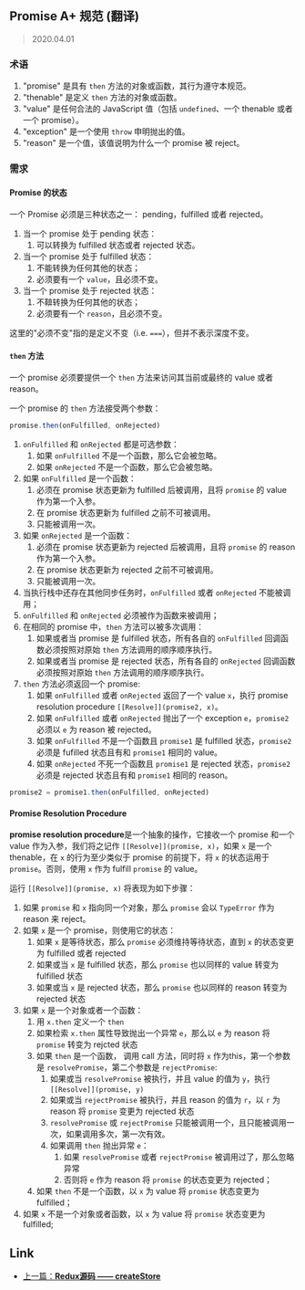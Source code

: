## Promise A+ 规范 (翻译)

> 2020.04.01

### 术语

1. "promise" 是具有 `then` 方法的对象或函数，其行为遵守本规范。
2. "thenable" 是定义 `then` 方法的对象或函数。
3. "value" 是任何合法的 JavaScript 值（包括 `undefined`、一个 thenable 或者一个 promise）。
4. "exception" 是一个使用 `throw` 申明抛出的值。
5. "reason" 是一个值，该值说明为什么一个 promise 被 reject。

### 需求

#### Promise 的状态

一个 Promise 必须是三种状态之一： pending，fulfilled 或者 rejected。

1. 当一个 promise 处于 pending 状态：
    1. 可以转换为 fulfilled 状态或者 rejected 状态。
2. 当一个 promise 处于 fulfilled 状态：
    1. 不能转换为任何其他的状态；
    2. 必须要有一个 `value`，且必须不变。
3. 当一个 promise 处于 rejected 状态：
    1. 不鞥转换为任何其他的状态；
    2. 必须要有一个 `reason`，且必须不变。

这里的"必须不变"指的是定义不变（i.e. `===`），但并不表示深度不变。

#### `then` 方法

一个 promise 必须要提供一个 `then` 方法来访问其当前或最终的 value 或者 reason。

一个 promise 的 `then` 方法接受两个参数：

```javascript
promise.then(onFulfilled, onRejected)
```

1. `onFulfilled` 和 `onRejected` 都是可选参数：
    1. 如果 `onFulfilled` 不是一个函数，那么它会被忽略。
    2. 如果 `onRejected` 不是一个函数，那么它会被忽略。
2. 如果 `onFulfilled` 是一个函数：
    1. 必须在 promise 状态更新为 fulfilled 后被调用，且将 `promise` 的 value 作为第一个入参。
    2. 在 promise 状态更新为 fulfilled 之前不可被调用。
    3. 只能被调用一次。
3. 如果 `onRejected` 是一个函数：
    1. 必须在 promise 状态更新为 rejected 后被调用，且将 `promise` 的 reason 作为第一个入参。
    2. 在 promise 状态更新为 rejected 之前不可被调用。
    3. 只能被调用一次。
4. 当执行栈中还存在其他同步任务时，`onFulfilled` 或者 `onRejected` 不能被调用；
5. `onFulfilled` 和 `onRejected` 必须被作为函数来被调用；
6. 在相同的 promise 中，`then` 方法可以被多次调用：
    1. 如果或者当 promise 是 fulfilled 状态，所有各自的 `onFulfilled` 回调函数必须按照对原始 `then` 方法调用的顺序顺序执行。
    2. 如果或者当 promise 是 rejected 状态，所有各自的 `onRejected` 回调函数必须按照对原始 `then` 方法调用的顺序顺序执行。 
7. `then` 方法必须返回一个 promise:
    1. 如果 `onFulfilled` 或者 `onRejected` 返回了一个 value `x`，执行 promise resolution procedure `[[Resolve]](promise2, x)`。
    2. 如果 `onFulfilled` 或者 `onRejected` 抛出了一个 exception `e`，`promise2` 必须以 `e` 为 reason 被 rejected。
    3. 如果 `onFulfilled` 不是一个函数且 `promise1` 是 fulfilled 状态，`promise2` 必须是 fufilled 状态且有和 `promise1` 相同的 value。
    4. 如果 `onRejected` 不死一个函数且 `promise1` 是 rejected 状态，`promise2` 必须是 rejected 状态且有和 `promise1` 相同的 reason。

```javascript
promise2 = promise1.then(onFulfilled, onRejected)
```

#### Promise Resolution Procedure

**promise resolution procedure**是一个抽象的操作，它接收一个 promise 和一个 value 作为入参，我们将之记作 `[[Resolve]](promise, x)`，如果 `x` 是一个 thenable，在 `x` 的行为至少类似于 promise 的前提下，将 `x` 的状态运用于 `promise`。否则，使用 `x` 作为 fulfill `promise` 的 value。

运行 `[[Resolve]](promise, x)` 将表现为如下步骤：

1. 如果 `promise` 和 `x` 指向同一个对象，那么 `promise` 会以 `TypeError` 作为 reason 来 reject。
2. 如果 `x` 是一个 promise，则使用它的状态：
    1. 如果 `x` 是等待状态，那么 `promise` 必须维持等待状态，直到 `x` 的状态变更为 fulfilled 或者 rejected
    2. 如果或当 `x` 是 fulfilled 状态，那么 `promise` 也以同样的 value 转变为 fulfilled 状态
    3. 如果或当 `x` 是 rejected 状态，那么 `promise` 也以同样的 reason 转变为 rejected 状态
3. 如果 `x` 是一个对象或者一个函数：
    1. 用 `x.then` 定义一个 `then`
    2. 如果检索 `x.then` 属性导致抛出一个异常 `e`，那么以 `e` 为 reason 将 `promise` 转变为 rejcted 状态
    3. 如果 `then` 是一个函数， 调用 call 方法，同时将 `x` 作为this，第一个参数是 `resolvePromise`，第二个参数是 `rejectPromise`:
        1. 如果或当 `resolvePromise` 被执行，并且 value 的值为 `y`，执行 `[[Resolve]](promise, y)`
        2. 如果或当 `rejectPromise` 被执行，并且 reason 的值为 `r`，以 `r` 为 reason 将 `promise` 变更为 rejected 状态
        3. `resolvePromise` 或 `rejectPromise` 只能被调用一个，且只能被调用一次，如果调用多次，第一次有效。
        4. 如果调用 `then` 抛出异常 `e`：
            1. 如果 `resolvePromise` 或者 `rejectPromise` 被调用过了，那么忽略异常
            2. 否则将 `e` 作为 reason 将 `promise` 的状态变更为 rejected；
    4. 如果 `then` 不是一个函数，以 `x` 为 value 将 `promise` 状态变更为 fulfilled；
4. 如果 `x` 不是一个对象或者函数，以 `x` 为 value 将 `promise` 状态变更为 fulfilled;

## Link

+ [上一篇：**Redux源码 —— createStore**](../Redux/createStore.md)